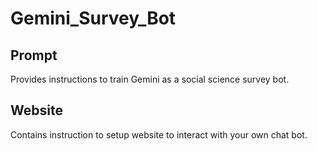 # Gemini_Survey_Bot

## Prompt 
Provides instructions to train Gemini as a social science survey bot. 


## Website
Contains instruction to setup website to interact with your own chat bot.
